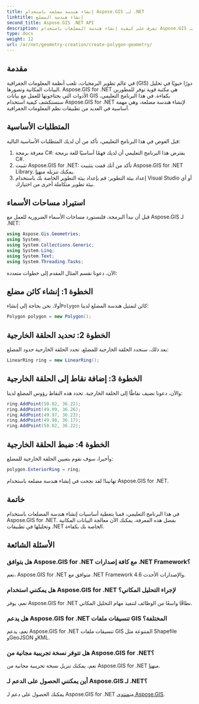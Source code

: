 ```yaml
---
title: إنشاء هندسة مضلعة باستخدام Aspose.GIS لـ .NET
linktitle: إنشاء هندسة المضلع
second_title: Aspose.GIS .NET API
description: تعرف على كيفية إنشاء هندسة المضلعات باستخدام Aspose.GIS لـ .NET. برنامج تعليمي خطوة بخطوة لمطوري .NET.
type: docs
weight: 12
url: /ar/net/geometry-creation/create-polygon-geometry/
---
```

## مقدمة
في عالم تطوير البرمجيات، تلعب أنظمة المعلومات الجغرافية (GIS) دورًا حيويًا في تحليل البيانات المكانية وتصورها. Aspose.GIS for .NET هي مكتبة قوية توفر للمطورين الأدوات التي يحتاجونها للعمل مع بيانات GIS بكفاءة. في هذا البرنامج التعليمي، سنستكشف كيفية استخدام Aspose.GIS for .NET لإنشاء هندسة مضلعة، وهي مهمة أساسية في العديد من تطبيقات نظم المعلومات الجغرافية.
## المتطلبات الأساسية
قبل الغوص في هذا البرنامج التعليمي، تأكد من أن لديك المتطلبات الأساسية التالية:
1. معرفة برمجة C#: يفترض هذا البرنامج التعليمي أن لديك فهمًا أساسيًا للغة برمجة C#.
2.  تثبيت Aspose.GIS for .NET: تأكد من أنك قمت بتثبيت Aspose.GIS for .NET Library. يمكنك تنزيله من[هنا](https://releases.aspose.com/gis/net/).
3. إعداد بيئة التطوير: قم بإعداد بيئة التطوير الخاصة بك باستخدام Visual Studio أو أي بيئة تطوير متكاملة أخرى من اختيارك.

## استيراد مساحات الأسماء
قبل أن نبدأ البرمجة، فلنستورد مساحات الأسماء الضرورية للعمل مع Aspose.GIS لـ .NET:
```csharp
using Aspose.Gis.Geometries;
using System;
using System.Collections.Generic;
using System.Linq;
using System.Text;
using System.Threading.Tasks;
```

الآن، دعونا نقسم المثال المقدم إلى خطوات متعددة:
## الخطوة 1: إنشاء كائن مضلع
 أولا، نحن بحاجة إلى إنشاء`Polygon` كائن لتمثيل هندسة المضلع لدينا:
```csharp
Polygon polygon = new Polygon();
```
## الخطوة 2: تحديد الحلقة الخارجية
بعد ذلك، سنحدد الحلقة الخارجية للمضلع. تحدد الحلقة الخارجية حدود المضلع:
```csharp
LinearRing ring = new LinearRing();
```
## الخطوة 3: إضافة نقاط إلى الحلقة الخارجية
والآن، دعونا نضيف نقاطًا إلى الحلقة الخارجية. تحدد هذه النقاط رؤوس المضلع لدينا:
```csharp
ring.AddPoint(50.02, 36.22);
ring.AddPoint(49.99, 36.26);
ring.AddPoint(49.97, 36.23);
ring.AddPoint(49.98, 36.17);
ring.AddPoint(50.02, 36.22);
```
## الخطوة 4: ضبط الحلقة الخارجية
وأخيرا، سوف نقوم بتعيين الحلقة الخارجية للمضلع:
```csharp
polygon.ExteriorRing = ring;
```
تهانينا! لقد نجحت في إنشاء هندسة مضلعة باستخدام Aspose.GIS for .NET.

## خاتمة
في هذا البرنامج التعليمي، قمنا بتغطية أساسيات إنشاء هندسة المضلعات باستخدام Aspose.GIS for .NET. بفضل هذه المعرفة، يمكنك الآن معالجة البيانات المكانية وتحليلها في تطبيقات .NET الخاصة بك بكفاءة.
## الأسئلة الشائعة
### هل يتوافق Aspose.GIS for .NET مع كافة إصدارات .NET Framework؟
نعم، Aspose.GIS for .NET متوافق مع .NET Framework 4.6 والإصدارات الأحدث.
### هل يمكنني استخدام Aspose.GIS for .NET لإجراء التحليل المكاني؟
نعم، يوفر Aspose.GIS for .NET نطاقًا واسعًا من الوظائف لتنفيذ مهام التحليل المكاني.
### هل يدعم Aspose.GIS for .NET تنسيقات ملفات GIS المختلفة؟
نعم، يدعم Aspose.GIS for .NET تنسيقات ملفات GIS المتنوعة مثل Shapefile وGeoJSON وKML.
### هل تتوفر نسخة تجريبية مجانية من Aspose.GIS for .NET؟
 نعم، يمكنك تنزيل نسخة تجريبية مجانية من Aspose.GIS for .NET من[هنا](https://releases.aspose.com/).
### أين يمكنني الحصول على الدعم لـ Aspose.GIS لـ .NET؟
 يمكنك الحصول على دعم لـ Aspose.GIS for .NET من[منتدى Aspose.GIS](https://forum.aspose.com/c/gis/33).